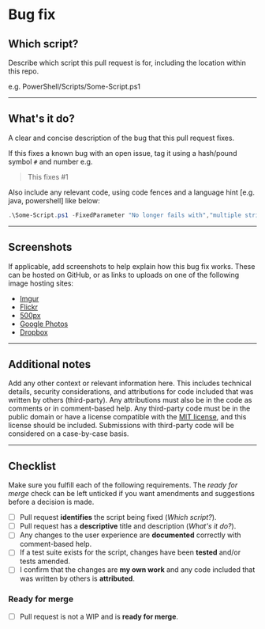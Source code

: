 # Bug fix

<!-- Leave the ## Headings, --- dividers, and - [x] checkboxes in place; replace each paragraph with requested info -->
## Which script?

Describe which script this pull request is for, including the location within this repo.

e.g. PowerShell/Scripts/Some-Script.ps1

---

## What's it do?

A clear and concise description of the bug that this pull request fixes.

If this fixes a known bug with an open issue, tag it using a hash/pound symbol `#` and number e.g.

> This fixes #1

Also include any relevant code, using code fences and a language hint \[e.g. java, powershell] like below:

```powershell
.\Some-Script.ps1 -FixedParameter "No longer fails with","multiple strings"
```

---

## Screenshots

If applicable, add screenshots to help explain how this bug fix works. These can be hosted on GitHub, or as links to uploads on one of the following image hosting sites:

- [Imgur](https://imgur.com/upload)
- [Flickr](https://flickr.com)
- [500px](https://500px.com)
- [Google Photos](https://photos.google.com/login)
- [Dropbox](https://www.dropbox.com)

---

## Additional notes

Add any other context or relevant information here. This includes technical details, security considerations, and attributions for code included that was written by others (third-party). Any attributions must also be in the code as comments or in comment-based help. Any third-party code must be in the public domain or have a license compatible with the [MIT license](../../LICENSE.md "MIT License"), and this license should be included. Submissions with third-party code will be considered on a case-by-case basis.

---

## Checklist

Make sure you fulfill each of the following requirements. The *ready for merge* check can be left unticked if you want amendments and suggestions before a decision is made.

- [ ] Pull request **identifies** the script being fixed (*Which script?*).
- [ ] Pull request has a **descriptive** title and description (*What's it do?*).
- [ ] Any changes to the user experience are **documented** correctly with comment-based help.
- [ ] If a test suite exists for the script, changes have been **tested** and/or tests amended.
- [ ] I confirm that the changes are **my own work** and any code included that was written by others is **attributed**.

### Ready for merge

- [ ] Pull request is not a WIP and is **ready for merge**.
